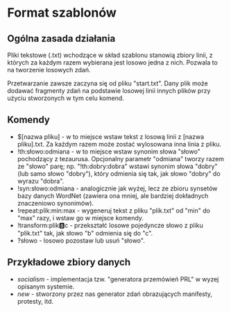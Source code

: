 # Format szablonów

## Ogólna zasada działania

Pliki tekstowe (.txt) wchodzące w skład szablonu stanowią zbiory linii, z
których za każdym razem wybierana jest losowo jedna z nich. Pozwala to na
tworzenie losowych zdań.

Przetwarzanie zawsze zaczyna się od pliku "start.txt". Dany plik może dodawać
fragmenty zdań na podstawie losowej linii innych plików przy użyciu stworzonych
w tym celu komend.

## Komendy

* $[nazwa pliku] - w to miejsce wstaw tekst z losową linii z [nazwa pliku].txt.
  Za każdym razem może zostać wylosowana inna linia z pliku.
* !th:słowo:odmiana - w to miejsce wstaw synonim słowa "słowo" pochodzący z
  tezaurusa. Opcjonalny parametr "odmiana" tworzy razem ze "słowo" parę; np.
  "!th:dobry:dobra" wstawi synonim słowa "dobry" (lub samo słowo "dobry"), który
  odmienia się tak, jak słowo "dobry" do wyrazu "dobra".
* !syn:słowo:odmiana - analogicznie jak wyżej, lecz ze zbioru synsetów bazy danych
  WordNet (zawiera ona mniej, ale bardziej dokładnych znaczeniowo synonimów).
* !repeat:plik:min:max - wygeneruj tekst z pliku "plik.txt" od "min" do "max" razy,
  i wstaw go w miejsce komendy.
* !transform:plik:b:c - przekształć losowe pojedyncze słowo z pliku "plik.txt" tak, jak
  słowo "b" odmienia się do "c".
* ?słowo - losowo pozostaw lub usuń "słowo".

## Przykładowe zbiory danych

* *socialism* - implementacja tzw. "generatora przemówień PRL" w wyzej opisanym systemie.
* *new* - stworzony przez nas generator zdań obrazujących manifesty, protesty, itd.

